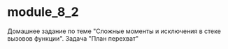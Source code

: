 # module_8_2
Домашнее задание по теме "Сложные моменты и исключения в стеке вызовов функции". Задача "План перехват"
